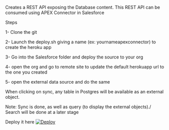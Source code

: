 Creates a REST API exposing the Database content. 
This REST API  can be consumed using APEX Connector in Salesforce

Steps

 1- Clone the git
 
 2- Launch the deploy.sh giving a name (ex: yournameapexconnector) to create the heroku app
 
 3- Go into the Salesforce folder and deploy the source to your org
 
 4- open the org and go to remote site to update the default herokuapp  url to the one you created
 
 5- open the external data source and do the same
 
 
When clicking on sync, any table in Postgres will be available as an external object.

Note:
Sync is done, as well as query (to display the external objects)./
Search will be done at a later stage


Deploy it here
[![Deploy](https://www.herokucdn.com/deploy/button.svg)](https://heroku.com/deploy?template=https://arieunier@github.com/arieunier/apexconnector.git)
  
